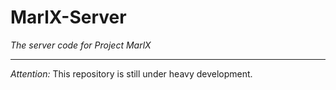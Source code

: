 # MarlX-Server
_The server code for Project MarlX_

---

*Attention:* This repository is still under heavy development.